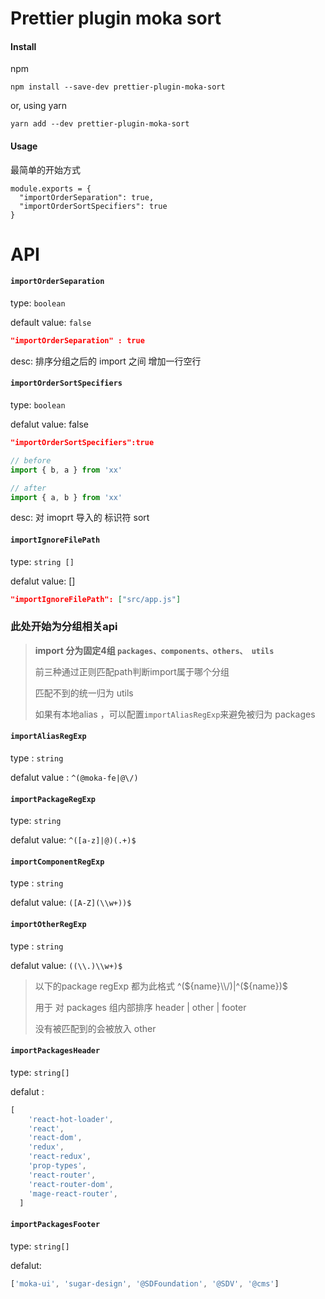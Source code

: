 # Prettier plugin moka sort

#### Install

npm

```shell script
npm install --save-dev prettier-plugin-moka-sort
```

or, using yarn

```shell script
yarn add --dev prettier-plugin-moka-sort
```


#### Usage

最简单的开始方式

```ecmascript 6
module.exports = {
  "importOrderSeparation": true,
  "importOrderSortSpecifiers": true
}
```

# API

#### `importOrderSeparation` 

type: `boolean`

default value: `false`

```json
"importOrderSeparation" : true
```

desc: 排序分组之后的 import 之间 增加一行空行



#### `importOrderSortSpecifiers`

type: `boolean`

defalut value: false

```json
"importOrderSortSpecifiers":true		
```


```js
// before
import { b, a } from 'xx' 

// after
import { a, b } from 'xx'
```
desc: 对 imoprt 导入的 标识符 sort

#### `importIgnoreFilePath`

type: `string []`

defalut value: []

```json
"importIgnoreFilePath": ["src/app.js"]		
```



### 此处开始为分组相关api 

> **import 分为固定4组 `packages、components、others、 utils`**
>
> 前三种通过正则匹配path判断import属于哪个分组 
>
> 匹配不到的统一归为 utils 
>
> 如果有本地alias ，可以配置`importAliasRegExp`来避免被归为 packages



#### `importAliasRegExp`

type : `string`

defalut value : `^(@moka-fe|@\/)`



#### `importPackageRegExp`

type: `string`

defalut value: `^([a-z]|@)(.+)$`



#### `importComponentRegExp`

type : `string`

defalut value: `([A-Z](\\w+))$`



#### `importOtherRegExp`

type : `string`

defalut value: `((\\.)\\w+)$`



> 以下的package regExp 都为此格式 ^(${name}\\/)|^(${name})$
>
> 用于 对 packages 组内部排序  header | other | footer 
>
> 没有被匹配到的会被放入 other



#### `importPackagesHeader`

type: `string[]`

defalut : 

```javascript
[
    'react-hot-loader',
    'react',
    'react-dom',
    'redux',
    'react-redux',
    'prop-types',
    'react-router',
    'react-router-dom',
    'mage-react-router',
  ]
```



#### `importPackagesFooter`

type: `string[]`

defalut:

```javascript
['moka-ui', 'sugar-design', '@SDFoundation', '@SDV', '@cms']
```



